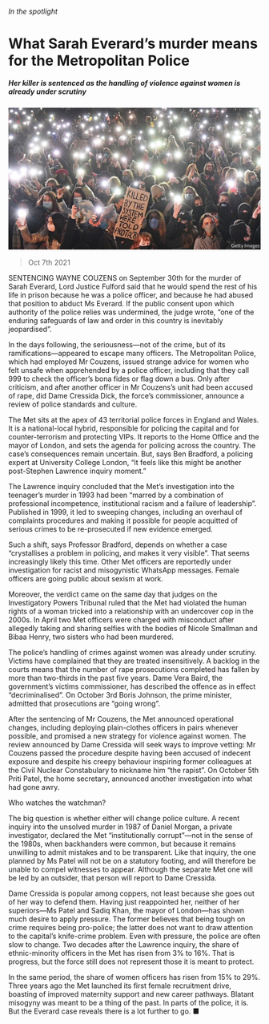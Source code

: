 ###### In the spotlight

# What Sarah Everard’s murder means for the Metropolitan Police 

##### Her killer is sentenced as the handling of violence against women is already under scrutiny 

![image](images/20211009_BRP003_0.jpg) 

> Oct 7th 2021 

SENTENCING WAYNE COUZENS on September 30th for the murder of Sarah Everard, Lord Justice Fulford said that he would spend the rest of his life in prison because he was a police officer, and because he had abused that position to abduct Ms Everard. If the public consent upon which authority of the police relies was undermined, the judge wrote, “one of the enduring safeguards of law and order in this country is inevitably jeopardised”.

In the days following, the seriousness—not of the crime, but of its ramifications—appeared to escape many officers. The Metropolitan Police, which had employed Mr Couzens, issued strange advice for women who felt unsafe when apprehended by a police officer, including that they call 999 to check the officer’s bona fides or flag down a bus. Only after criticism, and after another officer in Mr Couzens’s unit had been accused of rape, did Dame Cressida Dick, the force’s commissioner, announce a review of police standards and culture.


The Met sits at the apex of 43 territorial police forces in England and Wales. It is a national-local hybrid, responsible for policing the capital and for counter-terrorism and protecting VIPs. It reports to the Home Office and the mayor of London, and sets the agenda for policing across the country. The case’s consequences remain uncertain. But, says Ben Bradford, a policing expert at University College London, “it feels like this might be another post-Stephen Lawrence inquiry moment.”

The Lawrence inquiry concluded that the Met’s investigation into the teenager’s murder in 1993 had been “marred by a combination of professional incompetence, institutional racism and a failure of leadership”. Published in 1999, it led to sweeping changes, including an overhaul of complaints procedures and making it possible for people acquitted of serious crimes to be re-prosecuted if new evidence emerged.

Such a shift, says Professor Bradford, depends on whether a case “crystallises a problem in policing, and makes it very visible”. That seems increasingly likely this time. Other Met officers are reportedly under investigation for racist and misogynistic WhatsApp messages. Female officers are going public about sexism at work.

Moreover, the verdict came on the same day that judges on the Investigatory Powers Tribunal ruled that the Met had violated the human rights of a woman tricked into a relationship with an undercover cop in the 2000s. In April two Met officers were charged with misconduct after allegedly taking and sharing selfies with the bodies of Nicole Smallman and Bibaa Henry, two sisters who had been murdered.

The police’s handling of crimes against women was already under scrutiny. Victims have complained that they are treated insensitively. A backlog in the courts means that the number of rape prosecutions completed has fallen by more than two-thirds in the past five years. Dame Vera Baird, the government’s victims commissioner, has described the offence as in effect “decriminalised”. On October 3rd Boris Johnson, the prime minister, admitted that prosecutions are “going wrong”.

After the sentencing of Mr Couzens, the Met announced operational changes, including deploying plain-clothes officers in pairs whenever possible, and promised a new strategy for violence against women. The review announced by Dame Cressida will seek ways to improve vetting: Mr Couzens passed the procedure despite having been accused of indecent exposure and despite his creepy behaviour inspiring former colleagues at the Civil Nuclear Constabulary to nickname him “the rapist”. On October 5th Priti Patel, the home secretary, announced another investigation into what had gone awry.

Who watches the watchman?

The big question is whether either will change police culture. A recent inquiry into the unsolved murder in 1987 of Daniel Morgan, a private investigator, declared the Met “institutionally corrupt”—not in the sense of the 1980s, when backhanders were common, but because it remains unwilling to admit mistakes and to be transparent. Like that inquiry, the one planned by Ms Patel will not be on a statutory footing, and will therefore be unable to compel witnesses to appear. Although the separate Met one will be led by an outsider, that person will report to Dame Cressida.

Dame Cressida is popular among coppers, not least because she goes out of her way to defend them. Having just reappointed her, neither of her superiors—Ms Patel and Sadiq Khan, the mayor of London—has shown much desire to apply pressure. The former believes that being tough on crime requires being pro-police; the latter does not want to draw attention to the capital’s knife-crime problem. Even with pressure, the police are often slow to change. Two decades after the Lawrence inquiry, the share of ethnic-minority officers in the Met has risen from 3% to 16%. That is progress, but the force still does not represent those it is meant to protect.

In the same period, the share of women officers has risen from 15% to 29%. Three years ago the Met launched its first female recruitment drive, boasting of improved maternity support and new career pathways. Blatant misogyny was meant to be a thing of the past. In parts of the police, it is. But the Everard case reveals there is a lot further to go. ■

